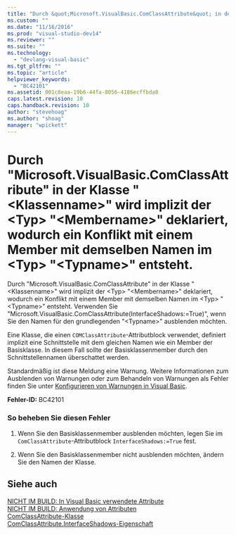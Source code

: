 ```yaml
---
title: "Durch &quot;Microsoft.VisualBasic.ComClassAttribute&quot; in der Klasse &quot;&lt;Klassenname&gt;&quot; wird implizit der &lt;Typ&gt; &quot;&lt;Membername&gt;&quot; deklariert, wodurch ein Konflikt mit einem Member mit demselben Namen im &lt;Typ&gt; &quot;&lt;Typname&gt;&quot; entsteht. | Microsoft Docs"
ms.custom: ""
ms.date: "11/16/2016"
ms.prod: "visual-studio-dev14"
ms.reviewer: ""
ms.suite: ""
ms.technology: 
  - "devlang-visual-basic"
ms.tgt_pltfrm: ""
ms.topic: "article"
helpviewer_keywords: 
  - "BC42101"
ms.assetid: 001c8eaa-19b6-44fa-8056-4186ecffbda8
caps.latest.revision: 10
caps.handback.revision: 10
author: "stevehoag"
ms.author: "shoag"
manager: "wpickett"
---
```

# Durch &quot;Microsoft.VisualBasic.ComClassAttribute&quot; in der Klasse &quot;&lt;Klassenname&gt;&quot; wird implizit der &lt;Typ&gt; &quot;&lt;Membername&gt;&quot; deklariert, wodurch ein Konflikt mit einem Member mit demselben Namen im &lt;Typ&gt; &quot;&lt;Typname&gt;&quot; entsteht.
Durch "Microsoft.VisualBasic.ComClassAttribute" in der Klasse "\<Klassenname\>" wird implizit der \<Typ\> "\<Membername\>" deklariert, wodurch ein Konflikt mit einem Member mit demselben Namen im \<Typ\> "\<Typname\>" entsteht. Verwenden Sie "Microsoft.VisualBasic.ComClassAttribute\(InterfaceShadows:\=True\)", wenn Sie den Namen für den grundlegenden "\<Typname\>" ausblenden möchten.  
  
 Eine Klasse, die einen `COMClassAttribute`\-Attributblock verwendet, definiert implizit eine Schnittstelle mit dem gleichen Namen wie ein Member der Basisklasse. In diesem Fall sollte der Basisklassenmember durch den Schnittstellennamen überschattet werden.  
  
 Standardmäßig ist diese Meldung eine Warnung. Weitere Informationen zum Ausblenden von Warnungen oder zum Behandeln von Warnungen als Fehler finden Sie unter [Konfigurieren von Warnungen in Visual Basic](/visual-studio/ide/configuring-warnings-in-visual-basic).  
  
 **Fehler\-ID:** BC42101  
  
### So beheben Sie diesen Fehler  
  
1.  Wenn Sie den Basisklassenmember ausblenden möchten, legen Sie im `ComClassAttribute`\-Attributblock `InterfaceShadows:=True` fest.  
  
2.  Wenn Sie den Basisklassenmember nicht ausblenden möchten, ändern Sie den Namen der Klasse.  
  
## Siehe auch  
 [NICHT IM BUILD: In Visual Basic verwendete Attribute](http://msdn.microsoft.com/de-de/22231318-8a40-49af-9245-e0aab723563b)   
 [NICHT IM BUILD: Anwendung von Attributen](http://msdn.microsoft.com/de-de/2b1703ed-4437-49b3-bc0b-568094324f47)   
 [ComClassAttribute\-Klasse](http://msdn.microsoft.com/de-de/5c2f0835-9210-47dc-bc59-5c1769953574)   
 [ComClassAttribute.InterfaceShadows\-Eigenschaft](http://msdn.microsoft.com/de-de/0fae25bd-e0ba-4755-a76c-3b526b1ac795)